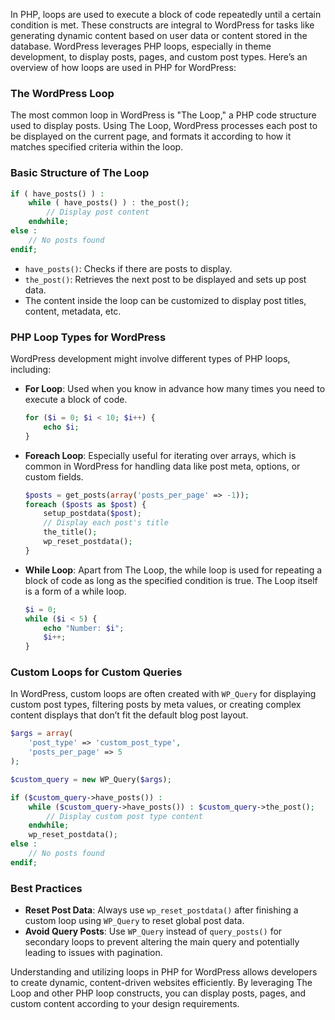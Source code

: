 In PHP, loops are used to execute a block of code repeatedly until a certain condition is met. These constructs are integral to WordPress for tasks like generating dynamic content based on user data or content stored in the database. WordPress leverages PHP loops, especially in theme development, to display posts, pages, and custom post types. Here’s an overview of how loops are used in PHP for WordPress:

### The WordPress Loop

The most common loop in WordPress is "The Loop," a PHP code structure used to display posts. Using The Loop, WordPress processes each post to be displayed on the current page, and formats it according to how it matches specified criteria within the loop.

### Basic Structure of The Loop

```php
if ( have_posts() ) : 
    while ( have_posts() ) : the_post();
        // Display post content
    endwhile;
else :
    // No posts found
endif;
```

- `have_posts()`: Checks if there are posts to display.
- `the_post()`: Retrieves the next post to be displayed and sets up post data.
- The content inside the loop can be customized to display post titles, content, metadata, etc.

### PHP Loop Types for WordPress

WordPress development might involve different types of PHP loops, including:

- **For Loop**: Used when you know in advance how many times you need to execute a block of code.
  
  ```php
  for ($i = 0; $i < 10; $i++) {
      echo $i;
  }
  ```

- **Foreach Loop**: Especially useful for iterating over arrays, which is common in WordPress for handling data like post meta, options, or custom fields.

  ```php
  $posts = get_posts(array('posts_per_page' => -1));
  foreach ($posts as $post) {
      setup_postdata($post);
      // Display each post's title
      the_title();
      wp_reset_postdata();
  }
  ```

- **While Loop**: Apart from The Loop, the while loop is used for repeating a block of code as long as the specified condition is true. The Loop itself is a form of a while loop.
  
  ```php
  $i = 0;
  while ($i < 5) {
      echo "Number: $i";
      $i++;
  }
  ```

### Custom Loops for Custom Queries

In WordPress, custom loops are often created with `WP_Query` for displaying custom post types, filtering posts by meta values, or creating complex content displays that don’t fit the default blog post layout.

```php
$args = array(
    'post_type' => 'custom_post_type',
    'posts_per_page' => 5
);

$custom_query = new WP_Query($args);

if ($custom_query->have_posts()) : 
    while ($custom_query->have_posts()) : $custom_query->the_post();
        // Display custom post type content
    endwhile;
    wp_reset_postdata();
else :
    // No posts found
endif;
```

### Best Practices

- **Reset Post Data**: Always use `wp_reset_postdata()` after finishing a custom loop using `WP_Query` to reset global post data.
- **Avoid Query Posts**: Use `WP_Query` instead of `query_posts()` for secondary loops to prevent altering the main query and potentially leading to issues with pagination.

Understanding and utilizing loops in PHP for WordPress allows developers to create dynamic, content-driven websites efficiently. By leveraging The Loop and other PHP loop constructs, you can display posts, pages, and custom content according to your design requirements.
